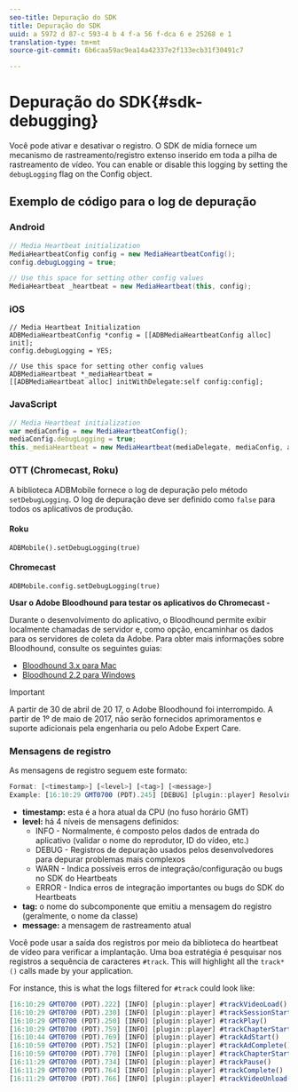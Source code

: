 ```yaml
---
seo-title: Depuração do SDK
title: Depuração do SDK
uuid: a 5972 d 87-c 593-4 b 4 f-a 56 f-dca 6 e 25268 e 1
translation-type: tm+mt
source-git-commit: 6b6caa59ac9ea14a42337e2f133ecb31f30491c7

---
```



# Depuração do SDK{#sdk-debugging}

Você pode ativar e desativar o registro. O SDK de mídia fornece um mecanismo de rastreamento/registro extenso inserido em toda a pilha de rastreamento de vídeo. You can enable or disable this logging by setting the `debugLogging` flag on the Config object.

## Exemplo de código para o log de depuração

### Android

```java
// Media Heartbeat initialization 
MediaHeartbeatConfig config = new MediaHeartbeatConfig(); 
config.debugLogging = true; 

// Use this space for setting other config values 
MediaHeartbeat _heartbeat = new MediaHeartbeat(this, config); 
```

### iOS

```
// Media Heartbeat Initialization 
ADBMediaHeartbeatConfig *config = [[ADBMediaHeartbeatConfig alloc] init]; 
config.debugLogging = YES; 

// Use this space for setting other config values 
ADBMediaHeartbeat *_mediaHeartbeat =  
[[ADBMediaHeartbeat alloc] initWithDelegate:self config:config]; 
```

### JavaScript

```js
// Media Heartbeat initialization 
var mediaConfig = new MediaHeartbeatConfig(); 
mediaConfig.debugLogging = true; 
this._mediaHeartbeat = new MediaHeartbeat(mediaDelegate, mediaConfig, appMeasurement); 
```

### OTT (Chromecast, Roku)

A biblioteca ADBMobile fornece o log de depuração pelo método `setDebugLogging`. O log de depuração deve ser definido como `false` para todos os aplicativos de produção.

#### Roku

```
ADBMobile().setDebugLogging(true)
```

#### Chromecast

```
ADBMobile.config.setDebugLogging(true)
```

**Usar o Adobe Bloodhound para testar os aplicativos do Chromecast -**

Durante o desenvolvimento do aplicativo, o Bloodhound permite exibir localmente chamadas de servidor e, como opção, encaminhar os dados para os servidores de coleta da Adobe. Para obter mais informações sobre Bloodhound, consulte os seguintes guias:

* [Bloodhound 3.x para Mac](https://marketing.adobe.com/resources/help/en_US/mobile/bloodhound/)
* [Bloodhound 2.2 para Windows](https://www.google.com/url?sa=t&rct=j&q=&esrc=s&source=web&cd=3&cad=rja&uact=8&ved=0ahUKEwjil9aM87jRAhUExlQKHTYZCjoQFggoMAI&url=https%3A%2F%2Fmarketing.adobe.com%2Fresources%2Fhelp%2Fen_US%2Fmobile%2Fbloodhound_win_2x%2F&usg=AFQjCNEW-gZp1IdbifWFDgDNEaQcGlBobg&sig2=K0waTKxdMj_2kfNXdMI2yg)

>[!IMPORTANT]
>
>A partir de 30 de abril de 20 17, o Adobe Bloodhound foi interrompido. A partir de 1º de maio de 2017, não serão fornecidos aprimoramentos e suporte adicionais pela engenharia ou pelo Adobe Expert Care.

### Mensagens de registro

As mensagens de registro seguem este formato:

```js
Format: [<timestamp>] [<level>] [<tag>] [<message>] 
Example: [16:10:29 GMT­0700 (PDT).245] [DEBUG] [plugin::player] Resolving qos.startupTime: 0
```

* **timestamp:** esta é a hora atual da CPU (no fuso horário GMT)
* **level:** há 4 níveis de mensagens definidos:
   * INFO - Normalmente, é composto pelos dados de entrada do aplicativo (validar o nome do reprodutor, ID do vídeo, etc.)
   * DEBUG - Registros de depuração usados pelos desenvolvedores para depurar problemas mais complexos
   * WARN - Indica possíveis erros de integração/configuração ou bugs no SDK do Heartbeats
   * ERROR - Indica erros de integração importantes ou bugs do SDK do Heartbeats
* **tag:** o nome do subcomponente que emitiu a mensagem do registro (geralmente, o nome da classe)
* **message:** a mensagem de rastreamento atual

Você pode usar a saída dos registros por meio da biblioteca do heartbeat de vídeo para verificar a implantação. Uma boa estratégia é pesquisar nos registros a sequência de caracteres `#track`. This will highlight all the `track*()` calls made by your application.

For instance, this is what the logs filtered for `#track` could look like:

```js
[16:10:29 GMT­0700 (PDT).222] [INFO] [plugin::player] #trackVideoLoad() 
[16:10:29 GMT­0700 (PDT).230] [INFO] [plugin::player] #trackSessionStart() 
[16:10:29 GMT­0700 (PDT).250] [INFO] [plugin::player] #trackPlay() 
[16:10:29 GMT­0700 (PDT).759] [INFO] [plugin::player] #trackChapterStart() 
[16:10:44 GMT­0700 (PDT).769] [INFO] [plugin::player] #trackAdStart() 
[16:10:59 GMT­0700 (PDT).752] [INFO] [plugin::player] #trackAdComplete() 
[16:10:59 GMT­0700 (PDT).770] [INFO] [plugin::player] #trackChapterStart() 
[16:11:29 GMT­0700 (PDT).734] [INFO] [plugin::player] #trackPause() 
[16:11:29 GMT­0700 (PDT).764] [INFO] [plugin::player] #trackComplete() 
[16:11:29 GMT­0700 (PDT).766] [INFO] [plugin::player] #trackVideoUnload()
```

